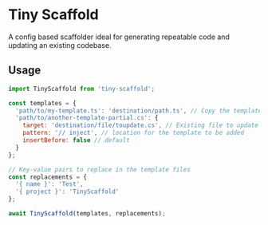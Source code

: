 # Tiny Scaffold

A config based scaffolder ideal for generating repeatable code and updating an existing codebase.

## Usage

```js
import TinyScaffold from 'tiny-scaffold';

const templates = {
  'path/to/my-template.ts': 'destination/path.ts', // Copy the template to a new file
  'path/to/another-template-partial.cs': {
    target: 'destination/file/toupdate.cs', // Existing file to update
    pattern: '// inject', // location for the template to be added
    insertBefore: false // default
  }
};

// Key-value pairs to replace in the template files
const replacements = {
  '{ name }': 'Test',
  '{ project }': 'TinyScaffold'
};

await TinyScaffold(templates, replacements);
```
